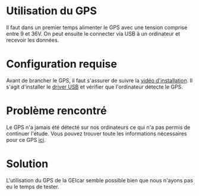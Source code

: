 # Utilisation du GPS

Il faut dans un premier temps alimenter le GPS avec une tension comprise entre 9 et 36V.
On peut ensuite le connecter via USB à un ordinateur et recevoir les données.

# Configuration requise

Avant de brancher le GPS, il faut s'assurer de suivre la [vidéo d'installation](https://share.vidyard.com/watch/mfxUrKCQm6NsiAjzNrkpAP?).
Il s'agit d'installer le [driver USB](https://novatel.com/support/support-materials/software-downloads) et vérifier que l'ordinateur détecte le GPS.

# Problème rencontré

Le GPS n'a jamais été détecté sur nos ordinateurs ce qui n'a pas permis de continuer l'étude. Vous pouvez trouver toute les informations nécessaires pour ce GPS [ici](https://novatel.com/support/high-precision-gnss-gps-receivers/pwrpak7).

# Solution

L'utilisation du GPS de la GEIcar semble possible bien que nous n'ayons pas eu le temps de tester.
